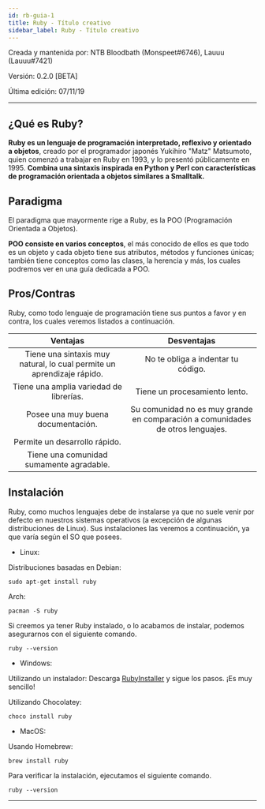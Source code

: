 ```yaml
---
id: rb-guia-1
title: Ruby - Título creativo
sidebar_label: Ruby - Título creativo
---
```


Creada y mantenida por: NTB Bloodbath (Monspeet#6746), Lauuu (Lauuu#7421)

Versión: 0.2.0 [BETA]

Última edición: 07/11/19
________
## ¿Qué es Ruby?
**Ruby es un lenguaje de programación interpretado, reflexivo y orientado a objetos**, creado por el programador japonés Yukihiro "Matz" Matsumoto, quien comenzó a trabajar en Ruby en 1993, y lo presentó públicamente en 1995. **Combina una sintaxis inspirada en Python y Perl con características de programación orientada a objetos similares a Smalltalk.**

## Paradigma
El paradigma que mayormente rige a Ruby, es la POO (Programación Orientada a Objetos).

**POO consiste en varios conceptos**, el más conocido de ellos es que todo es un objeto y cada objeto tiene sus atributos, métodos y funciones únicas; también tiene conceptos como las clases, la herencia y más, los cuales podremos ver en una guía dedicada a POO.

## Pros/Contras
Ruby, como todo lenguaje de programación tiene sus puntos a favor y en contra, los cuales veremos listados a continuación.


| Ventajas | Desventajas |
|:------:|:------:|
|    Tiene una sintaxis muy natural, lo cual permite un aprendizaje rápido.    |    No te obliga a indentar tu código.    |
|    Tiene una amplia variedad de librerías.    |    Tiene un procesamiento lento.    |
|    Posee una muy buena documentación.    |     Su comunidad no es muy grande en comparación a comunidades de otros lenguajes.   |
|    Permite un desarrollo rápido.    | 
|    Tiene una comunidad sumamente agradable.    |

## Instalación
Ruby, como muchos lenguajes debe de instalarse ya que no suele venir por defecto en nuestros sistemas operativos (a excepción de algunas distribuciones de Linux). Sus instalaciones las veremos a continuación, ya que varía según el SO que posees.

* Linux:

Distribuciones basadas en Debian:
```console
sudo apt-get install ruby
```

Arch:
```console
pacman -S ruby
```

Si creemos ya tener Ruby instalado, o lo acabamos de instalar, podemos asegurarnos con el siguiente comando.
```console
ruby --version
```

* Windows:

Utilizando un instalador:
Descarga [RubyInstaller](https://rubyinstaller.org/) y sigue los pasos. ¡Es muy sencillo!

Utilizando Chocolatey:
```console
choco install ruby
```

* MacOS:

Usando Homebrew:
```console
brew install ruby
```

Para verificar la instalación, ejecutamos el siguiente comando.
```console
ruby --version
```

-------

